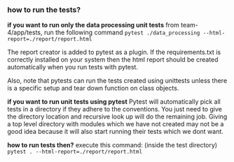 ### how to run the tests?

**if you want to run only the data processing unit tests**
from team-4/app/tests, run the following command
`pytest ./data_processing --html-report=./report/report.html`

The report creator is added to pytest as a plugin. If the requirements.txt is correctly installed on your system then the html report should be created automatically when you run tests with pytest.

Also, note that pytests can run the tests created using unittests unless there is a specific setup and tear down function on class objects.

**if you want to run unit tests using pytest**
Pytest will automatically pick all tests in a directory if they adhere to the conventions. You just need to give the directory location and recursive look up will do the remaining job. Giving a top level directory with modules which we have not created may not be a good idea because it will also start running their tests which we dont want.

**how to run tests then?**
execute this command: (inside the test directory)
`pytest . --html-report=./report/report.html`


